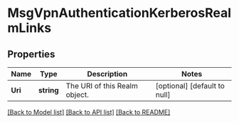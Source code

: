# MsgVpnAuthenticationKerberosRealmLinks

## Properties
Name | Type | Description | Notes
------------ | ------------- | ------------- | -------------
**Uri** | **string** | The URI of this Realm object. | [optional] [default to null]

[[Back to Model list]](../README.md#documentation-for-models) [[Back to API list]](../README.md#documentation-for-api-endpoints) [[Back to README]](../README.md)

